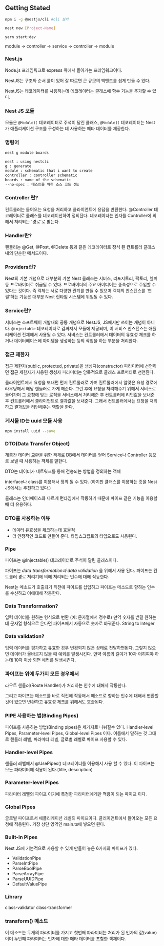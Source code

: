 ## Getting Stated

```bash
npm i -g @nestjs/cli #cli 설치

nest new [Project-Name]

yarn start:dev
```

module -> controller -> service -> controller -> module

### Nest.js

Node.js 프레임워크로 express 위에서 돌아가는 프레임워크이다.

NestJS는 구조와 순서 룰이 있어 잘 따르면 큰 규모의 백엔드를 쉽게 만들 수 있다.

NestJS는 데코레이터를 사용하는데 데코레이터는 클래스에 함수 기능을 추가할 수 있다.

### Nest JS 모듈

모듈은 `@Module()` 데코레이터로 주석이 달린 클래스, `@Module()` 데코레이터는 Nest가 애플리케이션 구조를 구성하는 데 사용하는 메타 데이터를 제공한다.

### 명령어

```bash
nest g module boards

nest : using nestcli
g : generate
module : schematic that i want to create
controller : controller schematic
boards : name of the schematic
--no-spec : 테스트를 위한 소스 코드 생x
```

### Controller 란?

컨트롤러는 들어오는 요청을 처리하고 클라이언트에 응답을 반환한다.
@Controller 데코레이터로 클래스를 데코레이션하여 정의된다.
데코레이터는 인자를 Controller에 의해서 처리되는 '경로'로 받는다.

### Handler란?

핸들러는 @Get, @Post, @Delete 등과 같은 데코레이터로 장식 된 컨트롤러 클래스 내의 단순한 메서드이다.

### Providers란?

Nest의 기본 개념으로 대부분의 기본 Nest 클래스는 서비스, 리포지토리, 팩토리, 헬퍼등 프로바이더로 취급될 수 있다. 프로바이더의 주요 아이디어는 종속성으로 주입할 수 있다는 것이다. 즉 객체는 서로 다양한 관계를 만들 수 있으며 객체의 인스턴스를 '연결'하는 기능은 대부분 Nest 런타임 시스템에 위임될 수 있다.

### Service란?

서비스는 소프트웨어 개발내의 공통 개념으로 NestJS, JS에서만 쓰이는 개념이 아니다.
`@injectable` 데코레이터로 감싸져서 모듈에 제공되며, 이 서비스 인스턴스는 애플리케이션 전체에서 사용될 수 있다.
서비스는 컨트롤러에서 데이터의 유효성 체크를 하거나 데이터베이스에 아이템을 생성하는 등의 작업을 하는 부분을 처리한다.

### 접근 제한자

접근 제한자(public, protected, private)을 생성자(constructor) 파라미터에 선언하면 접근 제한자가 사용된 생성자 파라미터는 암묵적으로 클래스 프로퍼티로 선언된다.

클라이언트에서 요청을 보내면 먼저 컨트롤러로 가며 컨트롤러에서 알맞은 요청 경로에 라우팅해서 해당 핸들러로 가게 해준다. 그런 후에 요청을 처리해주기 위해서 서비스로 들어가며 그 요청에 맞는 로직을 서비스에서 처리해준 후 컨트롤러에 리턴값을 보내준 후 컨트롤러에서 클라이언트로 결과값을 보내준다. 그래서 컨트롤러에서는 요청을 처리하고 결과값을 리턴해주는 역할을 한다.

### 게시물 ID는 uuid 모듈 사용

```bash
npm install uuid --save
```

### DTO(Data Transfer Object)

계층간 데이터 교환을 위한 객체로 DB에서 데이터를 얻어 Service나 Controller 등으로 보낼 때 사용하는 객체를 말한다.

DTO는 데이터가 네트워크를 통해 전송되는 방법을 정의하는 객체

interface나 class를 이용해서 정의 될 수 있다. (하지만 클래스를 이용하는 것을 Nest JS에서는 추천하고 있다.)

클래스는 인터페이스와 다르게 런타임에서 작동하기 때문에 파이프 같은 기능을 이용할 때 더 유용하다.

### DTO를 사용하는 이유

- 데이터 유효성을 체크하는데 효율적
- 더 안정적인 코드로 만들어 준다. 타입스크립트의 타입으로도 사용된다.

### Pipe

파이프는 @Injectable() 데코레이터로 주석이 달린 클래스이다.

파이프는 _data transformation과 data validation_ 을 위해서 사용 된다.
파이프는 컨트롤러 경로 처리기에 의해 처리되는 인수에 대해 작동한다.

Nest는 메소드가 호출되기 직전에 파이프를 삽입하고 파이프는 메소드로 향하는 인수를 수신하고 이에대해 작동한다.

### Data Transformation?

입력 데이터를 원하는 형식으로 변환 (예: 문자열에서 정수로)
만약 숫자를 받길 원하는데 문자열 형식으로 온다면 파이프에서 자동으로 숫자로 바꿔준다.
String to Integer

### Data validation?

입력 데이터를 평가하고 유효한 경우 변경되지 않은 상태로 전달하면된다. 그렇지 않으면 데이터가 올바르지 않을 때 예외를 발생시킨다.
만약 이름의 길이가 10자 이히여야 하는데 10자 이상 되면 에러를 발생시킨다.

### 파이프는 위에 두가지 모든 경우에서

라우트 핸들러(Route Handler)가 처리하는 인수에 대해서 작동한다.

그리고 파이프는 메소드를 바로 직전에 작동해서 메소드로 향하는 인수에 대해서 변환할 것이 있으면 변환하고 유효성 체크를 위해서도 호출된다.

### PIPE 사용하는 법(Binding Pipes)

파이프를 사용하는 방법(Binding pipes)은 세가지로 나눠질수 있다.
Handler-level Pipes, Parameter-level Pipes, Global-level Pipes 이다.
이름에서 말하는 것 그대로 핸들러 레벨, 파라미터 레벨, 글로벌 레벨로 파이프 사용할 수 있다.

### Handler-level Pipes

핸들러 레벨에서 @UsePipes() 데코레이터를 이용해서 사용 할 수 있다. 이 파이프는 모든 파라미터에 적용이 된다.(title, description)

### Parameter-level Pipes

파라미터 레벨의 파이프 이기에 특정한 파라미터에게만 적용이 되는 파이프 이다.

### Global Pipes

글로벌 파이프로서 애플리케이션 레벨의 파이프이다. 클러이언트에서 들어오는 모든 요청에 적용된다.
가장 상단 영역인 main.ts에 넣으면 된다.

### Built-in Pipes

Nest JS에 기본적으로 사용할 수 있게 만들어 놓은 6가지의 파이프가 있다.

- ValidationPipe
- ParseIntPipe
- ParseBoolPipe
- ParseArrayPipe
- ParseUUIDPipe
- DefaultValuePipe

### Library

class-validator
class-transformer

### transform() 메소드

이 메소드는 두개의 파라미터를 가지고 첫번째 파라미터는 처리가 된 인자의 값(value)이며 두번째 파라미터는 인자에 대한 메타 데이터를 포함한 객체이다.
